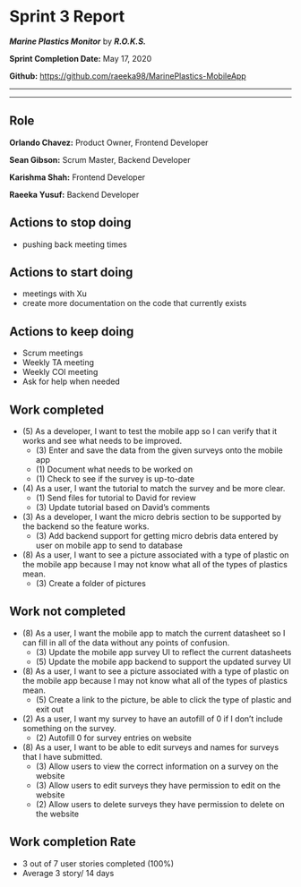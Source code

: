 # Sprint 3 Report

***Marine Plastics Monitor*** by ***R.O.K.S.***

**Sprint Completion Date:** May 17, 2020

**Github:** https://github.com/raeeka98/MarinePlastics-MobileApp

---

---

## Role

**Orlando Chavez:** Product Owner, Frontend Developer

**Sean Gibson:** Scrum Master, Backend Developer

**Karishma Shah:** Frontend Developer

**Raeeka Yusuf:** Backend Developer


## Actions to stop doing

- pushing back meeting times

## Actions to start doing

- meetings with Xu
- create more documentation on the code that currently exists

## Actions to keep doing

- Scrum meetings
- Weekly TA meeting
- Weekly COI meeting
- Ask for help when needed


## Work completed
- (5) As a developer, I want to test the mobile app so I can verify that it works and see what needs to be improved.
  - (3) Enter and save the data from the given surveys onto the mobile app
  - (1) Document what needs to be worked on
  - (1) Check to see if the survey is up-to-date
- (4) As a user, I want the tutorial to match the survey and be more clear.
  - (1) Send files for tutorial to David for review
  - (3) Update tutorial based on David’s comments
- (3) As a developer, I want the micro debris section to be supported by the backend so the feature works.
  - (3) Add backend support for getting micro debris data entered by user on mobile app to send to database
- (8) As a user, I want to see a picture associated with a type of plastic on the mobile app because I may not know what all of the types of plastics mean.
  - (3) Create a folder of pictures


## Work not completed
- (8) As a user, I want the mobile app to match the current datasheet so I can fill in all of the data without any points of confusion.
  - (3) Update the mobile app survey UI to reflect the current datasheets
  - (5) Update the mobile app backend to support the updated survey UI
- (8) As a user, I want to see a picture associated with a type of plastic on the mobile app because I may not know what all of the types of plastics mean.
  - (5) Create a link to the picture, be able to click the type of plastic and exit out
- (2) As a user, I want my survey to have an autofill of 0 if I don’t include something on the survey.
  - (2) Autofill 0 for survey entries on website
- (8) As a user, I want to be able to edit surveys and names for surveys that I have submitted.
  - (3) Allow users to view the correct information on a survey on the website
  - (3) Allow users to edit surveys they have permission to edit on the website
  - (2) Allow users to delete surveys they have permission to delete on the website

## Work completion Rate

- 3 out of 7 user stories completed (100%)
- Average 3 story/ 14 days

